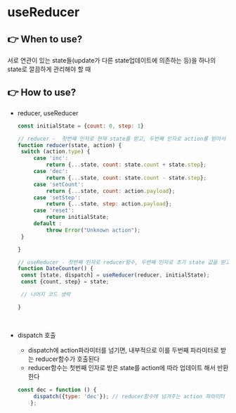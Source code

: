 # useReducer

## 👉 When to use?

   서로 연관이 있는 state들(update가 다른 state업데이트에 의존하는 등)을 하나의 state로 깔끔하게 관리해야 할 때



## 👉 How to use?

- reducer, useReducer
  
  ```js
  const initialState = {count: 0, step: 1}
  
  // reducer -  첫번째 인자로 현재 state를 받고, 두번째 인자로 action를 받아서 업데이트 된 state를 반환한다.
  function reducer(state, action) {
   switch (action.type) { 
       case 'inc':
           return {...state, count: state.count + state.step};
       case 'dec':
           return {...state, count: state.count - state.step};
       case 'setCount':
           return {...state, count: action.payload};
       case 'setStep':
           return {...state, step: action.payload};
       case 'reset':
           return initialState;
       default :
           throw Error("Unknown action");
   }
  
  }
  
  // useReducer - 첫번째 인자로 reducer함수, 두번째 인자로 초기 state 값을 받고, [state, dispatch함수] 배열을 반환한다.
  function DateCounter() {
   const [state, dispatch] = useReducer(reducer, initialState);
   const {count, step} = state;
  
   // 나머지 코드 생략
  
  }
  ```

<br/>

- dispatch 호출
  
  - dispatch에 action파라미터를 넘기면, 내부적으로 이를 두번째 파라미터로 받는 reducer함수가 호출된다
  - reducer함수는 첫번째 인자로 받은 state를 action에 따라 업데이트 해서 반환한다
  
  ```js
  const dec = function () {
       dispatch({type: 'dec'}); // reducer함수에 넘겨주는 action 파라미터
      };
  ```





